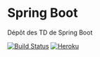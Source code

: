 # Spring Boot
Dépôt des TD de Spring Boot

[![Build Status](https://travis-ci.org/NathanBnm/springboot-tds.svg?branch=master)](https://travis-ci.org/NathanBnm/springboot-tds)
[![Heroku](http://heroku-badge.herokuapp.com/?app=nathan-bonnemains&root=/items)](https://nathan-bonnemains.herokuapp.com/items)

